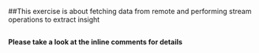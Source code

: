 ##This exercise is about fetching data from remote and performing stream operations to extract insight
##

**Please take a look at the inline comments for details**